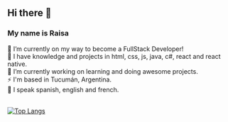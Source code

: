 ## Hi there 👋 <br />
### My name is Raisa <br />
🌱 I’m currently on my way to become a FullStack Developer!<br />
🌱 I have knowledge and projects in html, css, js, java, c#, react and react native.<br />
🔭 I’m currently working on learning and doing awesome projects.<br />
⚡ I'm based in Tucumán, Argentina.<br />
💬 I speak spanish, english and french.<br />  <br />
<!--[![Raisitae's GitHub stats](https://github-readme-stats.vercel.app/api?username=raisitae&show_icons=true&theme=synthwave)](https://github.com/raisitae/github-readme-stats)-->
[![Top Langs](https://github-readme-stats.vercel.app/api/top-langs/?username=raisitae&layout=compact&theme=synthwave)](https://github.com/raisitae/github-readme-stats)

<!--
**Raisitae/Raisitae** is a ✨ _special_ ✨ repository because its `README.md` (this file) appears on your GitHub profile.

Here are some ideas to get you started:

- 🔭 I’m currently working on ...
- 🌱 I’m currently learning ...
- 👯 I’m looking to collaborate on ...
- 🤔 I’m looking for help with ...
- 💬 Ask me about ...
- 📫 How to reach me: ...
- 😄 Pronouns: ...
- ⚡ Fun fact: ...
-->
